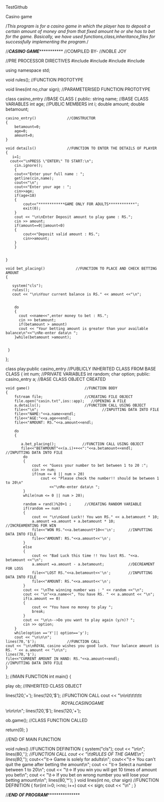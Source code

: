 TestGithub

Casino game

/*This program is for a casino game in which the player has to deposit a certain amount of money and from that fixed amount
he or she has to bet for the game. Basically, we have used functions,class,inheritance,files for successfully implementing
the program.*/




//***********************************************CASINO GAME**********************************************************
//COMPILED BY-
//NOBLE JOY              


//PRE PROCESSOR DIRECTIVES
#include<iostream>
#include<string>
#include<cstdlib>
#include<fstream>

using namespace std;

void rules();                    //FUNCTION PROTOTYPE

void lines(int no,char sign);   //PARAMETERISED FUNCTION PROTOTYPE

class casino_entry              //BASE CLASS
{
public:
   string name;                 //BASE CLASS VARIABLES
    int age;                    //PUBLIC MEMBERS
    int i;
   double amount;
   double betamount;

    casino_entry()              //CONSTRUCTOR
    {
        betamount=0;
        age=0;
        amount=0;
    }

    void details()              //FUNCTION TO ENTER THE DETAILS OF PLAYER
    {
       i=1;
      cout<<"\nPRESS \"ENTER\" TO START:\n";
        cin.ignore();
        {
        cout<<"Enter your full name : ";
        getline(cin,name);
        cout<<"\n";
        cout<<"Enter your age : ";
        cin>>age;
        if(age<18)
        {
            cout<<"************GAME ONLY FOR ADULTS************";
            exit(0);
        }
        cout << "\n\nEnter Deposit amount to play game : RS.";
        cin >> amount;
        if(amount==0||amount<0)
        {
            cout<<"Deposit valid amount : RS.";
            cin>>amount;
        }
        }


    }

    void bet_placing()              //FUNCTION TO PLACE AND CHECK BETTING AMOUNT
    {

       system("cls");
       rules();
       cout << "\n\nYour current balance is RS." << amount <<"\n";


        do
        {
          cout <<name<<",enter money to bet : RS.";
          cin >> betamount;
          if(betamount > amount)
          cout << "Your betting amount is greater than your available balance\n"<<"\nRe-enter data\n ";
        }while(betamount >amount);


     }

};

class play:public casino_entry          //PUBLICLY INHERITED CLASS FROM BASE CLASS
{
    int num;                            //PRIVATE VARIABLES
    int random;
    char option;
public:
    casino_entry a;                     //BASE CLASS OBJECT CREATED

    void game()                         //FUNCTION BODY
    {
        fstream file;                   //CREATING FILE OBJECT
        file.open("casin.txt",ios::app);   //OPENING A FILE
        a.details();                    //FUNCTION CALL USING OBJECT
        file<<"\n";                             //INPUTTING DATA INTO FILE
        file<<"NAME:"<<a.name<<endl;
        file<<"AGE:"<<a.age<<endl;
        file<<"AMOUNT: RS."<<a.amount<<endl;

        do
        {

           a.bet_placing();            //FUNCTION CALL USING OBJECT
           file<<"BETAMOUNT"<<(a.i)++<<":"<<a.betamount<<endl;     //INPUTTING DATA INTO FILE
            do
            {
                cout << "Guess your number to bet between 1 to 20 :";
                cin >> num;
                if(num <= 0 || num > 20)
                    cout << "Please check the number!! should be between 1 to 20\n"
                        <<"\nRe-enter data\n ";
            }
            while(num <= 0 || num > 20);

            random = rand()%20+1 ;      //CREATING RANDOM VARIABLE
            if(random == num)
            {
                cout << "\n\nGood Luck!! You won RS." << a.betamount * 10;
                a.amount =a.amount + a.betamount * 10;      //INCREAMENTING FOR WIN
                file<<"WON RS."<<a.betamount*10<<'\n';      //INPUTTING DATA INTO FILE
                file<<"AMOUNT: RS."<<a.amount<<'\n';
            }
            else
            {
                cout << "Bad Luck this time !! You lost RS. "<<a. betamount <<"\n";
                a.amount =a.amount - a.betamount;           //DECREAMENT FOR LOSS
                file<<"LOST RS."<<a.betamount<<'\n';        //INPUTTING DATA INTO FILE
                file<<"AMOUNT: RS."<<a.amount<<'\n';
            }
            cout << "\nThe winning number was : " << random <<"\n";
            cout << "\n"<<a.name<<", You have RS. " << a.amount << "\n";
            if(a.amount == 0)
            {
                cout << "You have no money to play ";
                break;
            }
            cout << "\n\n-->Do you want to play again (y/n)? ";
            cin >> option;
        }
        while(option =='Y'|| option=='y');
        cout << "\n\n\n";
    lines(70,'$');              //FUNCTION CALL
    cout << "\n\nROYAL casino wishes you good luck. Your balance amount is RS. " << a.amount << "\n\n";
    lines(70,'$');
    file<<"CURRENT AMOUNT IN HAND: RS."<<a.amount<<endl;        //INPUTTING DATA INTO FILE
    }
};
//MAIN FUNCTION
int main()
{

   play ob;                    //INHERITED CLASS OBJECT

   lines(120,'+');
   lines(120,'$');              //FUNCTION CALL
   cout << "\n\n\t\t\t\t\t  $$ ROYAL CASINO GAME $$\n\n\n\n";
   lines(120,'$');
   lines(120,'+');

   ob.game();                  //CLASS FUNCTION CALLED


return(0);
}

//END OF MAIN FUNCTION

void rules()                    //FUNCTION DEFINITION
{
    system("cls");
    cout << "\n\n";
    lines(80,'*');              //FUNCTION CALL
    cout << "\t\tRULES OF THE GAME\n";
    lines(80,'*');
    cout<<"\t-> Game is solely for adults\n";
    cout<<"\t-> You can't quit the game after betting the amount\n";
    cout << "\t-> Select a number between 1 to 20\n";
    cout << "\t-> If you win you will get 10 times of amount you bet\n";
    cout << "\t-> If you bet on wrong number you will lose your betting amount\n\n";
    lines(80,'*');
}
void lines(int no, char sign)   //FUNCTION DEFINITION
{
    for(int i=0; i<no; i++)
        cout << sign;
    cout << "\n" ;
}


//***********************************END OF PROGRAM**************************************************


